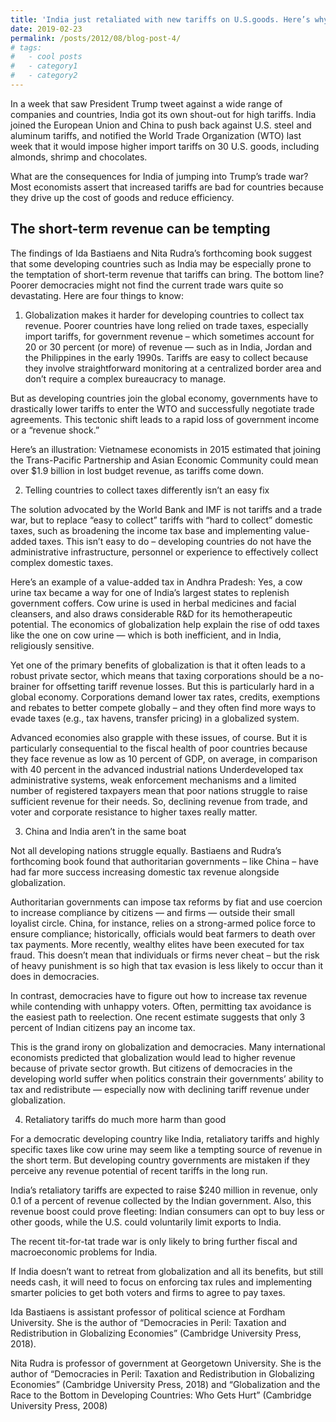 ```yaml
---
title: 'India just retaliated with new tariffs on U.S.goods. Here’s why developing economies like tariffs.'
date: 2019-02-23
permalink: /posts/2012/08/blog-post-4/
# tags:
#   - cool posts
#   - category1
#   - category2
---
```


In a week that saw President Trump tweet against a wide range of companies and countries, India got its own shout-out for high tariffs. India joined the European Union and China to push back against U.S. steel and aluminum tariffs, and notified the World Trade Organization (WTO) last week that it would impose higher import tariffs on 30 U.S. goods, including almonds, shrimp and chocolates.

What are the consequences for India of jumping into Trump’s trade war? Most economists assert that increased tariffs are bad for countries because they drive up the cost of goods and reduce efficiency.

The short-term revenue can be tempting
------

The findings of Ida Bastiaens and Nita Rudra’s forthcoming book suggest that some developing countries such as India may be especially prone to the temptation of short-term revenue that tariffs can bring. The bottom line? Poorer democracies might not find the current trade wars quite so devastating. Here are four things to know:

1) Globalization makes it harder for developing countries to collect tax revenue.
Poorer countries have long relied on trade taxes, especially import tariffs, for government revenue – which sometimes account for 20 or 30 percent (or more) of revenue — such as in India, Jordan and the Philippines in the early 1990s. Tariffs are easy to collect because they involve straightforward monitoring at a centralized border area and don’t require a complex bureaucracy to manage.

But as developing countries join the global economy, governments have to drastically lower tariffs to enter the WTO and successfully negotiate trade agreements. This tectonic shift leads to a rapid loss of government income or a “revenue shock.”

Here’s an illustration: Vietnamese economists in 2015 estimated that joining the Trans-Pacific Partnership and Asian Economic Community could mean over $1.9 billion in lost budget revenue, as tariffs come down.

2) Telling countries to collect taxes differently isn’t an easy fix

The solution advocated by the World Bank and IMF is not tariffs and a trade war, but to replace “easy to collect” tariffs with “hard to collect” domestic taxes, such as broadening the income tax base and implementing value-added taxes. This isn’t easy to do – developing countries do not have the administrative infrastructure, personnel or experience to effectively collect complex domestic taxes.

Here’s an example of a value-added tax in Andhra Pradesh: Yes, a cow urine tax became a way for one of India’s largest states to replenish government coffers. Cow urine is used in herbal medicines and facial cleansers, and also draws considerable R&D for its hemotherapeutic potential. The economics of globalization help explain the rise of odd taxes like the one on cow urine — which is both inefficient, and in India, religiously sensitive.

Yet one of the primary benefits of globalization is that it often leads to a robust private sector, which means that taxing corporations should be a no-brainer for offsetting tariff revenue losses. But this is particularly hard in a global economy. Corporations demand lower tax rates, credits, exemptions and rebates to better compete globally – and they often find more ways to evade taxes (e.g., tax havens, transfer pricing) in a globalized system.

Advanced economies also grapple with these issues, of course. But it is particularly consequential to the fiscal health of poor countries because they face revenue as low as 10 percent of GDP, on average, in comparison with 40 percent in the advanced industrial nations Underdeveloped tax administrative systems, weak enforcement mechanisms and a limited number of registered taxpayers mean that poor nations struggle to raise sufficient revenue for their needs. So, declining revenue from trade, and voter and corporate resistance to higher taxes really matter.

3) China and India aren’t in the same boat

Not all developing nations struggle equally. Bastiaens and Rudra’s forthcoming book found that authoritarian governments – like China – have had far more success increasing domestic tax revenue alongside globalization.

Authoritarian governments can impose tax reforms by fiat and use coercion to increase compliance by citizens — and firms — outside their small loyalist circle. China, for instance, relies on a strong-armed police force to ensure compliance; historically, officials would beat farmers to death over tax payments. More recently, wealthy elites have been executed for tax fraud. This doesn’t mean that individuals or firms never cheat – but the risk of heavy punishment is so high that tax evasion is less likely to occur than it does in democracies.

In contrast, democracies have to figure out how to increase tax revenue while contending with unhappy voters. Often, permitting tax avoidance is the easiest path to reelection. One recent estimate suggests that only 3 percent of Indian citizens pay an income tax.

This is the grand irony on globalization and democracies. Many international economists predicted that globalization would lead to higher revenue because of private sector growth. But citizens of democracies in the developing world suffer when politics constrain their governments’ ability to tax and redistribute — especially now with declining tariff revenue under globalization.

4) Retaliatory tariffs do much more harm than good

For a democratic developing country like India, retaliatory tariffs and highly specific taxes like cow urine may seem like a tempting source of revenue in the short term. But developing country governments are mistaken if they perceive any revenue potential of recent tariffs in the long run.

India’s retaliatory tariffs are expected to raise $240 million in revenue, only 0.1 of a percent of revenue collected by the Indian government. Also, this revenue boost could prove fleeting: Indian consumers can opt to buy less or other goods, while the U.S. could voluntarily limit exports to India.

The recent tit-for-tat trade war is only likely to bring further fiscal and macroeconomic problems for India.

If India doesn’t want to retreat from globalization and all its benefits, but still needs cash, it will need to focus on enforcing tax rules and implementing smarter policies to get both voters and firms to agree to pay taxes.

Ida Bastiaens is assistant professor of political science at Fordham University. She is the author of “Democracies in Peril: Taxation and Redistribution in Globalizing Economies” (Cambridge University Press, 2018).



Nita Rudra is professor of government at Georgetown University. She is the author of “Democracies in Peril: Taxation and Redistribution in Globalizing Economies” (Cambridge University Press, 2018) and “Globalization and the Race to the Bottom in Developing Countries: Who Gets Hurt” (Cambridge University Press, 2008)
